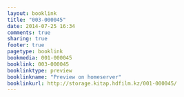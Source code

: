 ```yaml
---
layout: booklink
title: "003-000045"
date: 2014-07-25 16:34
comments: true
sharing: true
footer: true
pagetype: booklink 
bookmedia: 001-000045
booklink: 003-000045
booklinktype: preview
booklinkname: "Preview on homeserver"
booklinkurl: http://storage.kitap.hdfilm.kz/001-000045/
---
```

